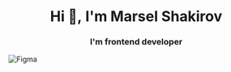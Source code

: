 <h1 align="center">Hi 👋,&nbsp;I'm Marsel Shakirov</h1>
<h3 align="center">I'm frontend developer</h3>

![Figma](https://img.shields.io/badge/figma-%23F24E1E.svg?style=for-the-badge&logo=figma&logoColor=white&logoSize=40)
